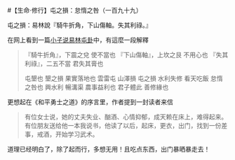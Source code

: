 #【生命⋅修行】屯之損：怠惰之咎（一百九十九）

屯之損：易林說『騎牛折角，下山傷軸。失其利祿。』

在网上看到一篇[小子说易林屯卦]([https://www.facebook.com/notes/%E5%BC%B5%E8%A3%95%E9%8A%98/%E5%B0%8F%E5%AD%90%E8%AA%AA%E6%98%93%E6%9E%97%E5%B1%AF%E5%8D%A6/10151864935301447/](https://www.facebook.com/notes/張裕銘/小子說易林屯卦/10151864935301447/))中，有這麼一段解釋

> 『騎牛折角』，下震之兌 使不當也
> 『下山傷軸』，上坎之艮 不用心也
> 『失其利祿』，二五不當 君失其膏也
>
> 屯墾也 墾之損 果實落地也
> 雲雷屯 山澤損 屯之損 水利失修 看天吃飯 怠惰之咎也 興水利 暢溝渠 農事益利也
> 君子體此 善修緣也

更想起在《和平勇士之道》的序言里，作者提到一封读者来信

> 有位女士说，她的丈夫失业、酗酒、心情抑郁，成天赖在床上，难得起来。有位朋友送给他一本我说书，他读了以后，起床，更衣，出门，找到一份差事，戒酒，开始学习武术。

道理已经明白了，除了起而行，多想无用！且吃点东西，出门暴晒暴走去！